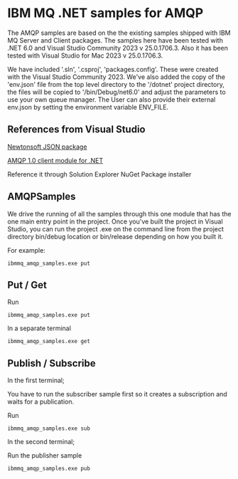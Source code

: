 # IBM MQ .NET samples for AMQP

The AMQP samples are based on the the existing samples shipped with IBM MQ Server and Client packages. The samples here have been tested with .NET 6.0 and Visual Studio Community 2023 v 25.0.1706.3. Also it has been tested with Visual Studio for Mac 2023 v 25.0.1706.3.

We have included '.sln', '.csproj', 'packages.config'. These were created with the Visual Studio Community 2023. We've also added the copy of the 'env.json' file from the top level directory to the '/dotnet' project directory, the files will be copied to '/bin/Debug/net6.0' and adjust the parameters to use your own queue manager.
The User can also provide their external env.json by setting the environment variable ENV_FILE.

## References from Visual Studio

[Newtonsoft JSON package](https://www.nuget.org/packages/Newtonsoft.Json/)

[AMQP 1.0 client module for .NET](https://github.com/Azure/amqpnetlite)

Reference it through Solution Explorer NuGet Package installer

## AMQPSamples

We drive the running of all the samples through this one module that has the one main entry point in the project. Once you've built the project in Visual Studio, you can run the project .exe on the command line from the project directory bin/debug location or bin/release depending on how you built it.

For example:

`ibmmq_amqp_samples.exe put`

## Put / Get

Run

`ibmmq_amqp_samples.exe put`

In a separate terminal

`ibmmq_amqp_samples.exe get`

## Publish / Subscribe

In the first terminal;

You have to run the subscriber sample first so it creates a subscription and waits for a publication.

Run

`ibmmq_amqp_samples.exe sub`

In the second terminal;

Run the publisher sample

`ibmmq_amqp_samples.exe pub`
